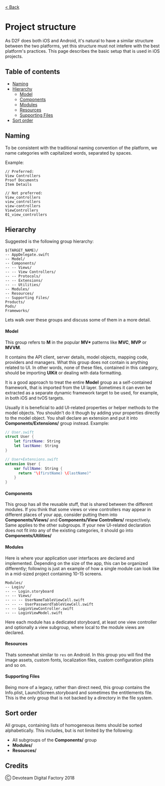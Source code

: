 [< Back](../README.md)

# Project structure

As D2F does both iOS and Android, it's natural to have a similar structure between the two platforms, yet this structure must not intefere with the best platform's practices. This page describes the basic setup that is used in iOS projects.

## Table of contents

* [Naming](#naming)
* [Hierarchy](#hierarchy)
  * [Model](#group-hierarchy-model)
  * [Components](#group-hierarchy-components)
  * [Modules](#group-hierarchy-modules)
  * [Resources](#group-hierarchy-resources)
  * [Supporting Files](#group-hierarchy-supporting-files)
* [Sort order](#sort-order)

## Naming

To be consistent with the traditional naming convention of the platform, we name categories with capitalized words, separated by spaces.

Example:

```
// Preferred:
View Controllers
Proof Documents
Item Details
```

```
// Not preferred:
View_controllers
view_controllers
view-controllers
ViewControllers
01_view_controllers
```

## Hierarchy

Suggested is the following group hierarchy:

```
$(TARGET_NAME)/
-- AppDelegate.swift
-- Model/
-- Components/
-- -- Views/
-- -- View Controllers/
-- -- Protocols/
-- -- Extensions/
-- -- Utilities/
-- Modules/
-- Resources/
-- Supporting Files/
Products/
Pods/
Frameworks/
```

Lets walk over these groups and discuss some of them in a more detail.

#### <a id="group-hierarchy-model"></a>Model

This group refers to __M__ in the popular __MV*__ patterns like __MVC__, __MVP__ or __MVVM__. 

It contains the API client, server details, model objects, mapping code, providers and managers. What this group does not contain is anything related to UI. In other words, none of these files, contained in this category, should be importing __UIKit__ or dealing with data formatting.

It is a good approach to treat the entire __Model__ group as a self-contained framework, that is imported from the UI layer. Sometimes it can even be extracted as a separate dynamic framework target to be used, for example, in both iOS and tvOS targets.

Usually it is beneficial to add UI-related properties or helper methods to the model objects. You shouldn't do it though by adding your properties directly to the model object. You shall declare an extension and put it into __Components/Extensions/__ group instead. Example:

```swift
// User.swift
struct User {
    let firstName: String
    let lastName: String
}

// User+Extensions.swift
extension User {
    var fullName: String {
      return "\(firstName) \(lastName)"
    }
}
```

#### <a id="group-hierarchy-components"></a>Components

This group has all the reusable stuff, that is shared between the different modules. If you think that some views or view controllers may appear in different places of your app, consider putting them into __Components/Views/__ and __Components/View Controllers/__ respectively. Same applies to the other subgroups. If your new UI-related declaration does not fit into any of the existing categories, it should go into __Components/Utilities/__

#### <a id="group-hierarchy-modules"></a>Modules

Here is where your application user interfaces are declared and implemented. Depending on the size of the app, this can be organized differently; following is just an example of how a single module can look like in a mid-sized project containing 10-15 screens.

```
Modules/
-- Login/
-- -- Login.storyboard
-- -- Views/
-- -- -- UserNameTableViewCell.swift
-- -- -- UserPasswordTableViewCell.swift
-- -- LoginViewController.swift
-- -- LoginViewModel.swift
```

Here each module has a dedicated storyboard, at least one view controller and optionally a view subgroup, where local to the module views are declared.

#### <a id="group-hierarchy-resources"></a>Resources

Thats somewhat similar to `res` on Android. In this group you will find the image assets, custom fonts, localization files, custom configuration plists and so on.

#### <a id="group-hierarchy-supporting-files"></a>Supporting Files

Being more of a legacy, rather than direct need, this group contains the Info.plist, LaunchScreen.storyboard and sometimes the entitlements file. This is the only group that is not backed by a directory in the file system.

## Sort order

All groups, containing lists of homogeneous items should be sorted alphabetically. This includes, but is not limited by the following:

* All subgroups of the __Components/__ group
* __Modules/__
* __Resources/__

## Credits

Ⓒ Devoteam Digital Factory 2018
